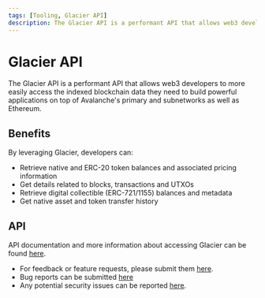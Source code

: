 ```yaml
---
tags: [Tooling, Glacier API]
description: The Glacier API is a performant API that allows web3 developers to more easily access the indexed blockchain data they need to build powerful applications on top of Avalanche's primary and subnetworks as well as Ethereum.
---
```

# Glacier API

The Glacier API is a performant API that allows web3 developers to more easily
access the indexed blockchain data they need to build powerful applications on
top of Avalanche's primary and subnetworks as well as Ethereum.

## Benefits

By leveraging Glacier, developers can:

- Retrieve native and ERC-20 token balances and associated pricing information
- Get details related to blocks, transactions and UTXOs
- Retrieve digital collectible (ERC-721/1155) balances and metadata
- Get native asset and token transfer history

## API

API documentation and more information about accessing Glacier can be found [here](https://glacier-api.avax.network/api#/).

- For feedback or feature requests, please submit them [here](https://portal.productboard.com/dndv9ahlkdfye4opdm8ksafi/tabs/4-glacier-api).
- Bug reports can be submitted [here](https://docs.google.com/forms/d/e/1FAIpQLSeJQrcp7QoNiqozMDKrVJGX5wpU827d3cVTgF8qa7t_J1Pb-g/viewform)
- Any potential security issues can be reported [here](https://hackenproof.com/avalanche).
